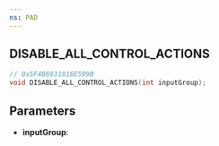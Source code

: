 ```yaml
---
ns: PAD
---
```

## DISABLE_ALL_CONTROL_ACTIONS

```c
// 0x5F4B6931816E599B
void DISABLE_ALL_CONTROL_ACTIONS(int inputGroup);
```

## Parameters
* **inputGroup**:
